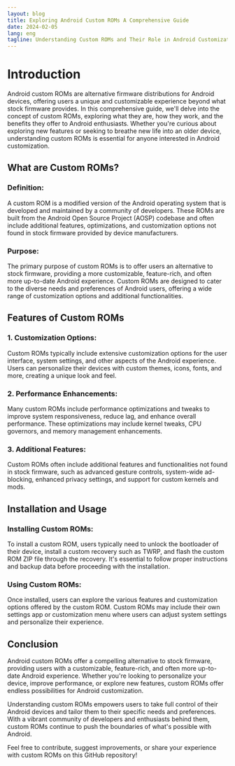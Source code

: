 ```yaml
---
layout: blog
title: Exploring Android Custom ROMs A Comprehensive Guide
date: 2024-02-05
lang: eng
tagline: Understanding Custom ROMs and Their Role in Android Customization
---
```


# Introduction

Android custom ROMs are alternative firmware distributions for Android devices, offering users a unique and customizable experience beyond what stock firmware provides. In this comprehensive guide, we'll delve into the concept of custom ROMs, exploring what they are, how they work, and the benefits they offer to Android enthusiasts. Whether you're curious about exploring new features or seeking to breathe new life into an older device, understanding custom ROMs is essential for anyone interested in Android customization.

## What are Custom ROMs?

### Definition:
A custom ROM is a modified version of the Android operating system that is developed and maintained by a community of developers. These ROMs are built from the Android Open Source Project (AOSP) codebase and often include additional features, optimizations, and customization options not found in stock firmware provided by device manufacturers.

### Purpose:
The primary purpose of custom ROMs is to offer users an alternative to stock firmware, providing a more customizable, feature-rich, and often more up-to-date Android experience. Custom ROMs are designed to cater to the diverse needs and preferences of Android users, offering a wide range of customization options and additional functionalities.

## Features of Custom ROMs

### 1. Customization Options:
Custom ROMs typically include extensive customization options for the user interface, system settings, and other aspects of the Android experience. Users can personalize their devices with custom themes, icons, fonts, and more, creating a unique look and feel.

### 2. Performance Enhancements:
Many custom ROMs include performance optimizations and tweaks to improve system responsiveness, reduce lag, and enhance overall performance. These optimizations may include kernel tweaks, CPU governors, and memory management enhancements.

### 3. Additional Features:
Custom ROMs often include additional features and functionalities not found in stock firmware, such as advanced gesture controls, system-wide ad-blocking, enhanced privacy settings, and support for custom kernels and mods.

## Installation and Usage

### Installing Custom ROMs:
To install a custom ROM, users typically need to unlock the bootloader of their device, install a custom recovery such as TWRP, and flash the custom ROM ZIP file through the recovery. It's essential to follow proper instructions and backup data before proceeding with the installation.

### Using Custom ROMs:
Once installed, users can explore the various features and customization options offered by the custom ROM. Custom ROMs may include their own settings app or customization menu where users can adjust system settings and personalize their experience.

## Conclusion

Android custom ROMs offer a compelling alternative to stock firmware, providing users with a customizable, feature-rich, and often more up-to-date Android experience. Whether you're looking to personalize your device, improve performance, or explore new features, custom ROMs offer endless possibilities for Android customization.

Understanding custom ROMs empowers users to take full control of their Android devices and tailor them to their specific needs and preferences. With a vibrant community of developers and enthusiasts behind them, custom ROMs continue to push the boundaries of what's possible with Android.

Feel free to contribute, suggest improvements, or share your experience with custom ROMs on this GitHub repository!
